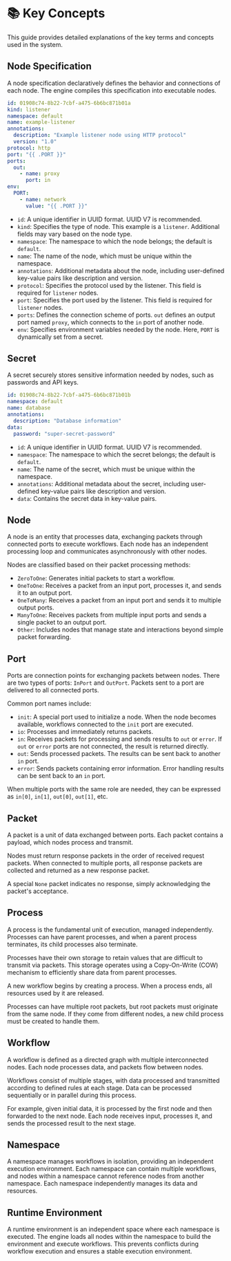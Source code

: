 # 📚 Key Concepts

This guide provides detailed explanations of the key terms and concepts used in the system.

## Node Specification

A node specification declaratively defines the behavior and connections of each node. The engine compiles this specification into executable nodes.

```yaml
id: 01908c74-8b22-7cbf-a475-6b6bc871b01a
kind: listener
namespace: default
name: example-listener
annotations:
  description: "Example listener node using HTTP protocol"
  version: "1.0"
protocol: http
port: "{{ .PORT }}"
ports:
  out:
    - name: proxy
      port: in
env:
  PORT:
    - name: network
      value: "{{ .PORT }}"
```

- `id`: A unique identifier in UUID format. UUID V7 is recommended.
- `kind`: Specifies the type of node. This example is a `listener`. Additional fields may vary based on the node type.
- `namespace`: The namespace to which the node belongs; the default is `default`.
- `name`: The name of the node, which must be unique within the namespace.
- `annotations`: Additional metadata about the node, including user-defined key-value pairs like description and version.
- `protocol`: Specifies the protocol used by the listener. This field is required for `listener` nodes.
- `port`: Specifies the port used by the listener. This field is required for `listener` nodes.
- `ports`: Defines the connection scheme of ports. `out` defines an output port named `proxy`, which connects to the `in` port of another node.
- `env`: Specifies environment variables needed by the node. Here, `PORT` is dynamically set from a secret.

## Secret

A secret securely stores sensitive information needed by nodes, such as passwords and API keys.

```yaml
id: 01908c74-8b22-7cbf-a475-6b6bc871b01b
namespace: default
name: database
annotations:
  description: "Database information"
data:
  password: "super-secret-password"
```

- `id`: A unique identifier in UUID format. UUID V7 is recommended.
- `namespace`: The namespace to which the secret belongs; the default is `default`.
- `name`: The name of the secret, which must be unique within the namespace.
- `annotations`: Additional metadata about the secret, including user-defined key-value pairs like description and version.
- `data`: Contains the secret data in key-value pairs.

## Node

A node is an entity that processes data, exchanging packets through connected ports to execute workflows. Each node has an independent processing loop and communicates asynchronously with other nodes.

Nodes are classified based on their packet processing methods:
- `ZeroToOne`: Generates initial packets to start a workflow.
- `OneToOne`: Receives a packet from an input port, processes it, and sends it to an output port.
- `OneToMany`: Receives a packet from an input port and sends it to multiple output ports.
- `ManyToOne`: Receives packets from multiple input ports and sends a single packet to an output port.
- `Other`: Includes nodes that manage state and interactions beyond simple packet forwarding.

## Port

Ports are connection points for exchanging packets between nodes. There are two types of ports: `InPort` and `OutPort`. Packets sent to a port are delivered to all connected ports.

Common port names include:
- `init`: A special port used to initialize a node. When the node becomes available, workflows connected to the `init` port are executed.
- `io`: Processes and immediately returns packets.
- `in`: Receives packets for processing and sends results to `out` or `error`. If `out` or `error` ports are not connected, the result is returned directly.
- `out`: Sends processed packets. The results can be sent back to another `in` port.
- `error`: Sends packets containing error information. Error handling results can be sent back to an `in` port.

When multiple ports with the same role are needed, they can be expressed as `in[0]`, `in[1]`, `out[0]`, `out[1]`, etc.

## Packet

A packet is a unit of data exchanged between ports. Each packet contains a payload, which nodes process and transmit.

Nodes must return response packets in the order of received request packets. When connected to multiple ports, all response packets are collected and returned as a new response packet.

A special `None` packet indicates no response, simply acknowledging the packet's acceptance.

## Process

A process is the fundamental unit of execution, managed independently. Processes can have parent processes, and when a parent process terminates, its child processes also terminate.

Processes have their own storage to retain values that are difficult to transmit via packets. This storage operates using a Copy-On-Write (COW) mechanism to efficiently share data from parent processes.

A new workflow begins by creating a process. When a process ends, all resources used by it are released.

Processes can have multiple root packets, but root packets must originate from the same node. If they come from different nodes, a new child process must be created to handle them.

## Workflow

A workflow is defined as a directed graph with multiple interconnected nodes. Each node processes data, and packets flow between nodes.

Workflows consist of multiple stages, with data processed and transmitted according to defined rules at each stage. Data can be processed sequentially or in parallel during this process.

For example, given initial data, it is processed by the first node and then forwarded to the next node. Each node receives input, processes it, and sends the processed result to the next stage.

## Namespace

A namespace manages workflows in isolation, providing an independent execution environment. Each namespace can contain multiple workflows, and nodes within a namespace cannot reference nodes from another namespace. Each namespace independently manages its data and resources.

## Runtime Environment

A runtime environment is an independent space where each namespace is executed. The engine loads all nodes within the namespace to build the environment and execute workflows. This prevents conflicts during workflow execution and ensures a stable execution environment.
